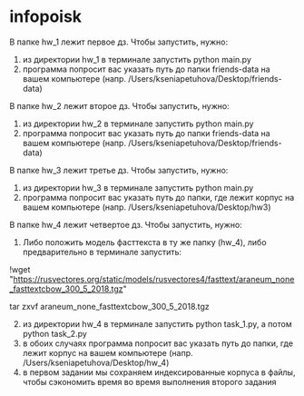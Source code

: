 # infopoisk
В папке hw_1 лежит первое дз.
Чтобы запустить, нужно:
1) из директории hw_1 в терминале запустить python main.py
2) программа попросит вас указать путь до папки friends-data на вашем компьютере (напр. /Users/kseniapetuhova/Desktop/friends-data)


В папке hw_2 лежит второе дз.
Чтобы запустить, нужно:
1) из директории hw_2 в терминале запустить python main.py
2) программа попросит вас указать путь до папки friends-data на вашем компьютере (напр. /Users/kseniapetuhova/Desktop/friends-data)


В папке hw_3 лежит третье дз.
Чтобы запустить, нужно:
1) из директории hw_3 в терминале запустить python main.py
2) программа попросит вас указать путь до папки, где лежит корпус на вашем компьютере (напр. /Users/kseniapetuhova/Desktop/hw3)


В папке hw_4 лежит четвертое дз.
Чтобы запустить, нужно:
1) Либо положить модель фасттекста в ту же папку (hw_4), либо предварительно в терминале запустить:

!wget "https://rusvectores.org/static/models/rusvectores4/fasttext/araneum_none_fasttextcbow_300_5_2018.tgz"

tar zxvf araneum_none_fasttextcbow_300_5_2018.tgz

2) из директории hw_4 в терминале запустить python task_1.py, а потом python task_2.py
3) в обоих случаях программа попросит вас указать путь до папки, где лежит корпус на вашем компьютере (напр. /Users/kseniapetuhova/Desktop/hw_4)
4) в первом задании мы сохраняем индексированные корпуса в файлы, чтобы сэкономить время во время выполнения второго задания
